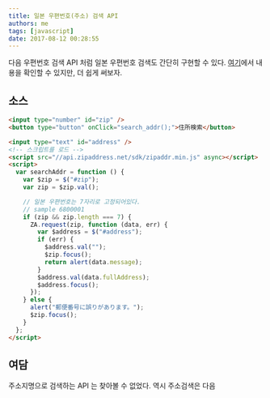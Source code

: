 ```yaml
---
title: 일본 우편번호(주소) 검색 API
authors: me
tags: [javascript]
date: 2017-08-12 00:28:55
---
```


다음 우편번호 검색 API 처럼 일본 우편번호 검색도 간단히 구현할 수 있다.
[여기](https://zipaddress.net/)에서 내용을 확인할 수 있지만, 더 쉽게 써보자.

## 소스

```html
<input type="number" id="zip" />
<button type="button" onClick="search_addr();">住所検索</button>

<input type="text" id="address" />
<!-- 스크립트를 로드 -->
<script src="//api.zipaddress.net/sdk/zipaddr.min.js" async></script>
<script>
  var searchAddr = function () {
    var $zip = $("#zip");
    var zip = $zip.val();

    // 일본 우편번호는 7자리로 고정되어있다.
    // sample 6800001
    if (zip && zip.length === 7) {
      ZA.request(zip, function (data, err) {
        var $address = $("#address");
        if (err) {
          $address.val("");
          $zip.focus();
          return alert(data.message);
        }
        $address.val(data.fullAddress);
        $address.focus();
      });
    } else {
      alert("郵便番号に誤りがあります。");
      $zip.focus();
    }
  };
</script>
```

## 여담

주소지명으로 검색하는 API 는 찾아볼 수 없었다.
역시 주소검색은 다음
